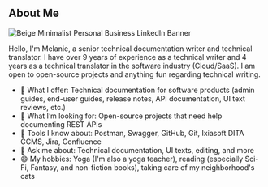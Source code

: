 ## About Me
![Beige Minimalist Personal Business LinkedIn Banner](https://github.com/user-attachments/assets/095f86d5-8b10-4234-97fc-203cf66444b8)


Hello, I'm Melanie, a senior technical documentation writer and technical translator. 
I have over 9 years of experience as a technical writer and 4 years as a technical translator in the software industry (Cloud/SaaS).
I am open to open-source projects and anything fun regarding technical writing.


- 🔭 What I offer: Technical documentation for software products (admin guides, end-user guides, release notes, API documentation, UI text reviews, etc.)
- 👯 What I’m looking for: Open-source projects that need help documenting REST APIs
- 🌱 Tools I know about: Postman, Swagger, GitHub, Git, Ixiasoft DITA CCMS, Jira, Confluence
- 💬 Ask me about: Technical documentation, UI texts, editing, and more
- 😄 My hobbies: Yoga (I'm also a yoga teacher), reading (especially Sci-Fi, Fantasy, and non-fiction books), taking care of my neighborhood's cats


<!-- List of Resources on GitHub for writing:
- Emoji Cheat Sheet at https://www.webfx.com/tools/emoji-cheat-sheet/
- GitHub Templates for technical docs at https://docs.github.com/en/contributing/writing-for-github-docs/templates#conceptual-article-template -->

